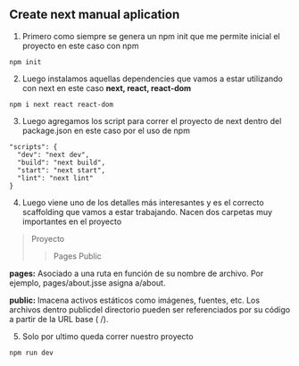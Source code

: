 ## Create next manual aplication

1. Primero como siempre se genera un npm init que me permite inicial el proyecto en este caso con npm

```
npm init
```

2. Luego instalamos aquellas dependencies que vamos a estar utilizando con next en este caso **next, react, react-dom**

```
npm i next react react-dom
```

3. Luego agregamos los script para correr el proyecto de next dentro del package.json en este caso por el uso de npm

```
"scripts": {
  "dev": "next dev",
  "build": "next build",
  "start": "next start",
  "lint": "next lint"
}
```


4. Luego viene uno de los detalles más interesantes y es el correcto scaffolding que vamos a estar trabajando.
Nacen dos carpetas muy importantes en el proyecto

>Proyecto
>>Pages
>> Public

**pages:** Asociado a una ruta en función de su nombre de archivo. Por ejemplo, pages/about.jsse asigna a/about.

**public:** lmacena activos estáticos como imágenes, fuentes, etc. Los archivos dentro publicdel directorio pueden ser referenciados por su código a partir de la URL base ( /).

5. Solo por ultimo queda correr nuestro proyecto

```
npm run dev
```
